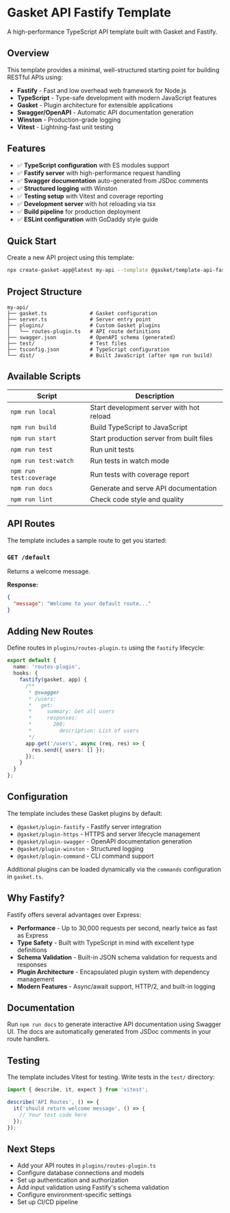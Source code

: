 # Gasket API Fastify Template

A high-performance TypeScript API template built with Gasket and Fastify.

## Overview

This template provides a minimal, well-structured starting point for building RESTful APIs using:

- **Fastify** - Fast and low overhead web framework for Node.js
- **TypeScript** - Type-safe development with modern JavaScript features
- **Gasket** - Plugin architecture for extensible applications
- **Swagger/OpenAPI** - Automatic API documentation generation
- **Winston** - Production-grade logging
- **Vitest** - Lightning-fast unit testing

## Features

- ✅ **TypeScript configuration** with ES modules support
- ✅ **Fastify server** with high-performance request handling
- ✅ **Swagger documentation** auto-generated from JSDoc comments
- ✅ **Structured logging** with Winston
- ✅ **Testing setup** with Vitest and coverage reporting
- ✅ **Development server** with hot reloading via tsx
- ✅ **Build pipeline** for production deployment
- ✅ **ESLint configuration** with GoDaddy style guide

## Quick Start

Create a new API project using this template:

```bash
npx create-gasket-app@latest my-api --template @gasket/template-api-fastify
```

## Project Structure

```
my-api/
├── gasket.ts              # Gasket configuration
├── server.ts              # Server entry point
├── plugins/               # Custom Gasket plugins
│   └── routes-plugin.ts   # API route definitions
├── swagger.json           # OpenAPI schema (generated)
├── test/                  # Test files
├── tsconfig.json          # TypeScript configuration
└── dist/                  # Built JavaScript (after npm run build)
```

## Available Scripts

| Script | Description |
|--------|-------------|
| `npm run local` | Start development server with hot reload |
| `npm run build` | Build TypeScript to JavaScript |
| `npm run start` | Start production server from built files |
| `npm run test` | Run unit tests |
| `npm run test:watch` | Run tests in watch mode |
| `npm run test:coverage` | Run tests with coverage report |
| `npm run docs` | Generate and serve API documentation |
| `npm run lint` | Check code style and quality |

## API Routes

The template includes a sample route to get you started:

### `GET /default`

Returns a welcome message.

**Response:**
```json
{
  "message": "Welcome to your default route..."
}
```

## Adding New Routes

Define routes in `plugins/routes-plugin.ts` using the `fastify` lifecycle:

```typescript
export default {
  name: 'routes-plugin',
  hooks: {
    fastify(gasket, app) {
      /**
       * @swagger
       * /users:
       *   get:
       *     summary: Get all users
       *     responses:
       *       200:
       *         description: List of users
       */
      app.get('/users', async (req, res) => {
        res.send({ users: [] });
      });
    }
  }
};
```

## Configuration

The template includes these Gasket plugins by default:

- `@gasket/plugin-fastify` - Fastify server integration
- `@gasket/plugin-https` - HTTPS and server lifecycle management
- `@gasket/plugin-swagger` - OpenAPI documentation generation
- `@gasket/plugin-winston` - Structured logging
- `@gasket/plugin-command` - CLI command support

Additional plugins can be loaded dynamically via the `commands` configuration in `gasket.ts`.

## Why Fastify?

Fastify offers several advantages over Express:

- **Performance** - Up to 30,000 requests per second, nearly twice as fast as Express
- **Type Safety** - Built with TypeScript in mind with excellent type definitions
- **Schema Validation** - Built-in JSON schema validation for requests and responses
- **Plugin Architecture** - Encapsulated plugin system with dependency management
- **Modern Features** - Async/await support, HTTP/2, and built-in logging

## Documentation

Run `npm run docs` to generate interactive API documentation using Swagger UI. The docs are automatically generated from JSDoc comments in your route handlers.

## Testing

The template includes Vitest for testing. Write tests in the `test/` directory:

```typescript
import { describe, it, expect } from 'vitest';

describe('API Routes', () => {
  it('should return welcome message', () => {
    // Your test code here
  });
});
```

## Next Steps

- Add your API routes in `plugins/routes-plugin.ts`
- Configure database connections and models
- Set up authentication and authorization
- Add input validation using Fastify's schema validation
- Configure environment-specific settings
- Set up CI/CD pipeline
